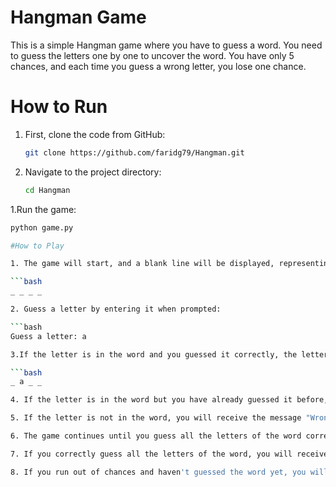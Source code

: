 # Hangman Game

This is a simple Hangman game where you have to guess a word. You need to guess the letters one by one to uncover the word. You have only 5 chances, and each time you guess a wrong letter, you lose one chance.

# How to Run

1. First, clone the code from GitHub:

   ```bash
   git clone https://github.com/faridg79/Hangman.git


1. Navigate to the project directory:

   ```bash
   cd Hangman

1.Run the game:

   ```bash
   python game.py

#How to Play

1. The game will start, and a blank line will be displayed, representing the hidden word. Each letter of the word is initially shown as an underscore (_).

   ```bash
   _ _ _ _

2. Guess a letter by entering it when prompted:

   ```bash
   Guess a letter: a

3.If the letter is in the word and you guessed it correctly, the letter will be revealed in the corresponding blank space:

   ```bash
   _ a _ _

4. If the letter is in the word but you have already guessed it before, you will receive the message "You've already guessed that letter!"

5. If the letter is not in the word, you will receive the message "Wrong guess! Chances left: X", and one chance will be deducted.

6. The game continues until you guess all the letters of the word correctly or run out of chances.

7. If you correctly guess all the letters of the word, you will receive the message "Good job! You guessed the word: [word]", and the game ends.

8. If you run out of chances and haven't guessed the word yet, you will receive the message "Game over! The word was: [word]", and the game ends.
